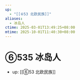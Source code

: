 ```yaml
---
up:
  - "[[⑥53 北欧民族]]"
aliases:
  - 冰岛人
ctime: 2025-03-01T13:49:25+08:00
mtime: 2025-10-01T11:40:30+08:00
---
```


# ⑥535 冰岛人

- up: [[⑥53 北欧民族]]
